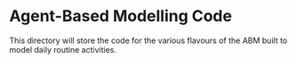 # Agent-Based Modelling Code

This directory will store the code for the various flavours of the ABM built to model daily routine activities.

